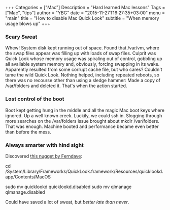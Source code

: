 +++
Categories = ["Mac"]
Description = "Hard learned Mac lessons"
Tags = ["Mac", "tips"]
author = "YBG"
date = "2015-11-27T16:27:35+03:00"
menu = "main"
title = "How to disable Mac Quick Look"
subtitle = "When memory usage blows up"
+++

### Scary Sweat

Whew! System disk kept running out of space. Found that /var/vm, where the swap files appear was filling up with loads of swap files. Culprit was Quick Look whose memory usage was spiraling out of control, gobbling up all available system memory and, obviously, forcing swapping in its wake. Apparently resulted from some corrupt cache file, but who cares? Couldn't tame the wild Quick Look. Nothing helped, including repeated reboots, so there was no recourse other than using a sledge hammer: Made a copy of /var/folders and deleted it. That's when the action started.

### Lost control of the boot

Boot kept getting hung in the middle and all the magic Mac boot keys where ignored. Up a well known creek. Luckily, we could ssh in. Slogging through more searches on the /var/folders issue brought about mkdir /var/folders. That was enough. Machine booted and performance became even better than before the mess.

### Always smarter with hind sight

Discovered [this nugget by Ferndave](http://www.ferndave.com/2012/12/31/disable-mac-quick-look/):

cd /System/Library/Frameworks/QuickLook.framework/Resources/quicklookd.app/Contents/MacOS

sudo mv quicklookd quicklookd.disabled
sudo mv qlmanage qlmanage.disabled

Could have saved a lot of sweat, but _better late than never_.
